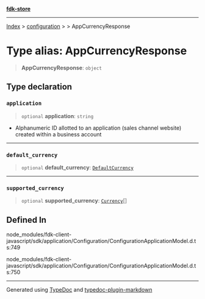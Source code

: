 [**fdk-store**](../../../README.md)
***

[Index](../../../API.md) > [configuration](../../README.md) > [<internal>](../README.md) > AppCurrencyResponse

# Type alias: AppCurrencyResponse

> **AppCurrencyResponse**: `object`

## Type declaration

### `application`

> `optional` **application**: `string`

- Alphanumeric ID allotted to an application
(sales channel website) created within a business account

***

### `default_currency`

> `optional` **default\_currency**: [`DefaultCurrency`](type-alias.DefaultCurrency.md)

***

### `supported_currency`

> `optional` **supported\_currency**: [`Currency`](type-alias.Currency.md)[]

## Defined In

node\_modules/fdk-client-javascript/sdk/application/Configuration/ConfigurationApplicationModel.d.ts:749

node\_modules/fdk-client-javascript/sdk/application/Configuration/ConfigurationApplicationModel.d.ts:750

***
Generated using [TypeDoc](https://typedoc.org/) and [typedoc-plugin-markdown](https://www.npmjs.com/package/typedoc-plugin-markdown)
